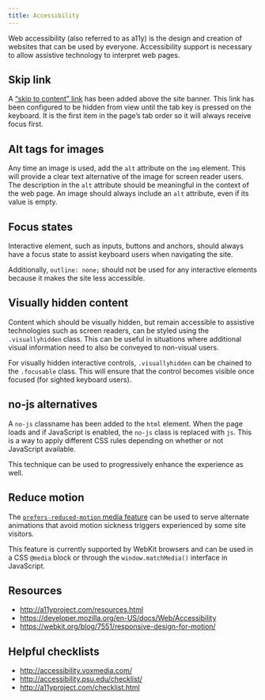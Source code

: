 ```yaml
---
title: Accessibility
---
```


Web accessibility (also referred to as a11y) is the design and creation of websites that can be used by everyone. Accessibility support is necessary to allow assistive technology to interpret web pages.

## Skip link

A [“skip to content” link](http://a11yproject.com/posts/skip-nav-links/) has been added above the site banner. This link has been configured to be hidden from view until the tab key is pressed on the keyboard. It is the first item in the page’s tab order so it will always receive focus first.

## Alt tags for images

Any time an image is used, add the `alt` attribute on the `img` element. This will provide a clear text alternative of the image for screen reader users. The description in the `alt` attribute should be meaningful in the context of the web page. An image should always include an `alt` attribute, even if its value is empty.

## Focus states

Interactive element, such as inputs, buttons and anchors, should always have a focus state to assist keyboard users when navigating the site.

Additionally, `outline: none;` should not be used for any interactive elements because it makes the site less accessible.

## Visually hidden content

Content which should be visually hidden, but remain accessible to assistive technologies such as screen readers, can be styled using the `.visuallyhidden` class. This can be useful in situations where additional visual information need to also be conveyed to non-visual users.

For visually hidden interactive controls, `.visuallyhidden` can be chained to the `.focusable` class. This will ensure that the control becomes visible once focused (for sighted keyboard users).

## no-js alternatives

A `no-js` classname has been added to the `html` element. When the page loads and if JavaScript is enabled, the `no-js` class is replaced with `js`. This is a way to apply different CSS rules depending on whether or not JavaScript available.

This technique can be used to progressively enhance the experience as well.

## Reduce motion

The [`prefers-reduced-motion` media feature](https://drafts.csswg.org/mediaqueries-5/#prefers-reduced-motion) can be used to serve alternate animations that avoid motion sickness triggers experienced by some site visitors.

This feature is currently supported by WebKit browsers and can be used in a CSS `@media` block or through the `window.matchMedia()` interface in JavaScript.

## Resources
* http://a11yproject.com/resources.html
* https://developer.mozilla.org/en-US/docs/Web/Accessibility
* https://webkit.org/blog/7551/responsive-design-for-motion/

## Helpful checklists
* http://accessibility.voxmedia.com/
* http://accessibility.psu.edu/checklist/
* http://a11yproject.com/checklist.html
